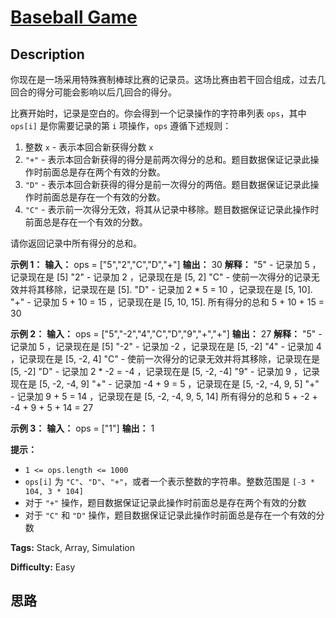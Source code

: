 # [Baseball Game][title]

## Description

你现在是一场采用特殊赛制棒球比赛的记录员。这场比赛由若干回合组成，过去几回合的得分可能会影响以后几回合的得分。

比赛开始时，记录是空白的。你会得到一个记录操作的字符串列表 `ops`，其中 `ops[i]` 是你需要记录的第 `i` 项操作，`ops` 遵循下述规则：

  1. 整数 `x` \- 表示本回合新获得分数 `x`
  2. `"+"` \- 表示本回合新获得的得分是前两次得分的总和。题目数据保证记录此操作时前面总是存在两个有效的分数。
  3. `"D"` \- 表示本回合新获得的得分是前一次得分的两倍。题目数据保证记录此操作时前面总是存在一个有效的分数。
  4. `"C"` \- 表示前一次得分无效，将其从记录中移除。题目数据保证记录此操作时前面总是存在一个有效的分数。

请你返回记录中所有得分的总和。

**示例 1：**
            **输入：** ops = ["5","2","C","D","+"]    **输出：** 30    **解释：**    "5" - 记录加 5 ，记录现在是 [5]    "2" - 记录加 2 ，记录现在是 [5, 2]    "C" - 使前一次得分的记录无效并将其移除，记录现在是 [5].    "D" - 记录加 2 * 5 = 10 ，记录现在是 [5, 10].    "+" - 记录加 5 + 10 = 15 ，记录现在是 [5, 10, 15].    所有得分的总和 5 + 10 + 15 = 30    

**示例 2：**
            **输入：** ops = ["5","-2","4","C","D","9","+","+"]    **输出：** 27    **解释：**    "5" - 记录加 5 ，记录现在是 [5]    "-2" - 记录加 -2 ，记录现在是 [5, -2]    "4" - 记录加 4 ，记录现在是 [5, -2, 4]    "C" - 使前一次得分的记录无效并将其移除，记录现在是 [5, -2]    "D" - 记录加 2 * -2 = -4 ，记录现在是 [5, -2, -4]    "9" - 记录加 9 ，记录现在是 [5, -2, -4, 9]    "+" - 记录加 -4 + 9 = 5 ，记录现在是 [5, -2, -4, 9, 5]    "+" - 记录加 9 + 5 = 14 ，记录现在是 [5, -2, -4, 9, 5, 14]    所有得分的总和 5 + -2 + -4 + 9 + 5 + 14 = 27    

**示例 3：**
            **输入：** ops = ["1"]    **输出：** 1    

**提示：**

  * `1 <= ops.length <= 1000`
  * `ops[i]` 为 `"C"`、`"D"`、`"+"`，或者一个表示整数的字符串。整数范围是 `[-3 * 104, 3 * 104]`
  * 对于 `"+"` 操作，题目数据保证记录此操作时前面总是存在两个有效的分数
  * 对于 `"C"` 和 `"D"` 操作，题目数据保证记录此操作时前面总是存在一个有效的分数


**Tags:** Stack, Array, Simulation

**Difficulty:** Easy

## 思路

[title]: https://leetcode-cn.com/problems/baseball-game
